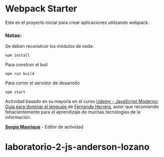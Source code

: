 # Webpack Starter

Este es el proyecto inicial para crear aplicaciones utilizando webpack.

### Notas:
Se deben reconstruir los módulos de node.

`npm install`

Para construir el buil

`npm run build`

Para correr el servidor de desarrollo

`npm start`

Actividad basado en su mayoría en el curso [Udemy - JavaScript Moderno: Guía para dominar el lenguaje ](https://www.udemy.com/course/javascript-fernando-herrera/) de [Fernando Herrera](https://fernando-herrera.com/#/), autor que recomiendo fehacientemente para el aprendizaje de muchas tecnologías de la información.

[**Sergio Manrique**](https://www.linkedin.com/in/seraleman/) - Editor de actividad 
# laboratorio-2-js-anderson-lozano
